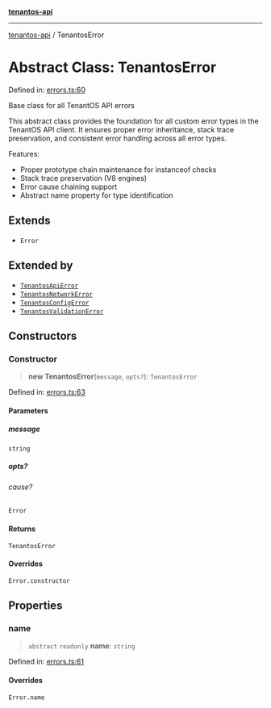 [**tenantos-api**](../README.md)

***

[tenantos-api](../globals.md) / TenantosError

# Abstract Class: TenantosError

Defined in: [errors.ts:60](https://github.com/shadmanZero/tenantos-api/blob/1c7b7035084787c8e7500a348d67d47efa9ca53a/src/errors.ts#L60)

Base class for all TenantOS API errors

This abstract class provides the foundation for all custom error types in the
TenantOS API client. It ensures proper error inheritance, stack trace preservation,
and consistent error handling across all error types.

Features:
- Proper prototype chain maintenance for instanceof checks
- Stack trace preservation (V8 engines)
- Error cause chaining support
- Abstract name property for type identification

## Extends

- `Error`

## Extended by

- [`TenantosApiError`](TenantosApiError.md)
- [`TenantosNetworkError`](TenantosNetworkError.md)
- [`TenantosConfigError`](TenantosConfigError.md)
- [`TenantosValidationError`](TenantosValidationError.md)

## Constructors

### Constructor

> **new TenantosError**(`message`, `opts?`): `TenantosError`

Defined in: [errors.ts:63](https://github.com/shadmanZero/tenantos-api/blob/1c7b7035084787c8e7500a348d67d47efa9ca53a/src/errors.ts#L63)

#### Parameters

##### message

`string`

##### opts?

###### cause?

`Error`

#### Returns

`TenantosError`

#### Overrides

`Error.constructor`

## Properties

### name

> `abstract` `readonly` **name**: `string`

Defined in: [errors.ts:61](https://github.com/shadmanZero/tenantos-api/blob/1c7b7035084787c8e7500a348d67d47efa9ca53a/src/errors.ts#L61)

#### Overrides

`Error.name`
